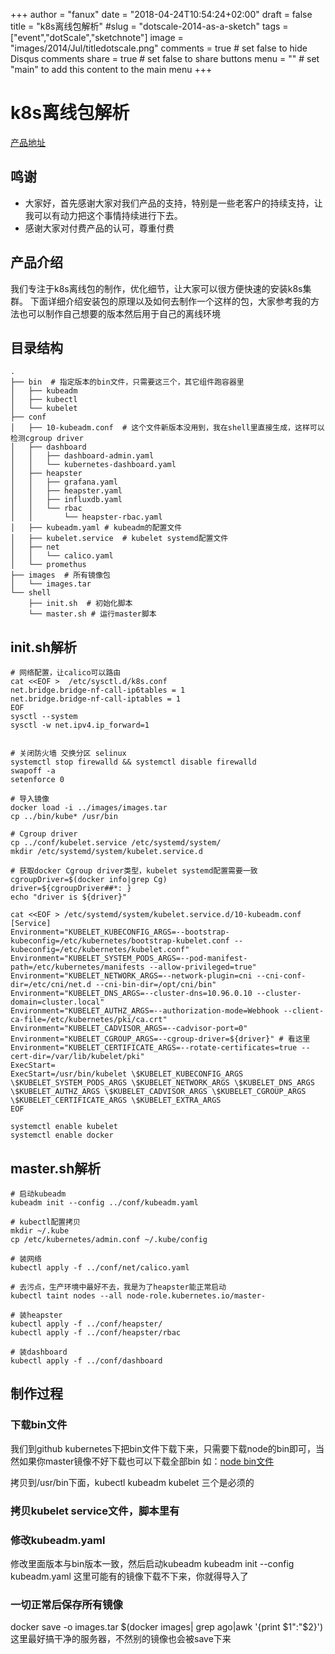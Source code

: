 +++
author = "fanux"
date = "2018-04-24T10:54:24+02:00"
draft = false
title = "k8s离线包解析"
#slug = "dotscale-2014-as-a-sketch"
tags = ["event","dotScale","sketchnote"]
image = "images/2014/Jul/titledotscale.png"
comments = true     # set false to hide Disqus comments
share = true        # set false to share buttons
menu = ""           # set "main" to add this content to the main menu
+++

# k8s离线包解析
[产品地址](http://sealyun.com/pro/products/)
## 鸣谢
* 大家好，首先感谢大家对我们产品的支持，特别是一些老客户的持续支持，让我可以有动力把这个事情持续进行下去。
* 感谢大家对付费产品的认可，尊重付费

## 产品介绍
我们专注于k8s离线包的制作，优化细节，让大家可以很方便快速的安装k8s集群。
下面详细介绍安装包的原理以及如何去制作一个这样的包，大家参考我的方法也可以制作自己想要的版本然后用于自己的离线环境

## 目录结构
```
.
├── bin  # 指定版本的bin文件，只需要这三个，其它组件跑容器里
│   ├── kubeadm
│   ├── kubectl
│   └── kubelet
├── conf
│   ├── 10-kubeadm.conf  # 这个文件新版本没用到，我在shell里直接生成，这样可以检测cgroup driver
│   ├── dashboard
│   │   ├── dashboard-admin.yaml
│   │   └── kubernetes-dashboard.yaml
│   ├── heapster
│   │   ├── grafana.yaml
│   │   ├── heapster.yaml
│   │   ├── influxdb.yaml
│   │   └── rbac
│   │       └── heapster-rbac.yaml
│   ├── kubeadm.yaml # kubeadm的配置文件
│   ├── kubelet.service  # kubelet systemd配置文件
│   ├── net
│   │   └── calico.yaml
│   └── promethus
├── images  # 所有镜像包
│   └── images.tar
└── shell
    ├── init.sh  # 初始化脚本
    └── master.sh # 运行master脚本
```

## init.sh解析
```
# 网络配置，让calico可以路由
cat <<EOF >  /etc/sysctl.d/k8s.conf
net.bridge.bridge-nf-call-ip6tables = 1
net.bridge.bridge-nf-call-iptables = 1
EOF
sysctl --system
sysctl -w net.ipv4.ip_forward=1


# 关闭防火墙 交换分区 selinux
systemctl stop firewalld && systemctl disable firewalld
swapoff -a
setenforce 0

# 导入镜像
docker load -i ../images/images.tar
cp ../bin/kube* /usr/bin

# Cgroup driver
cp ../conf/kubelet.service /etc/systemd/system/
mkdir /etc/systemd/system/kubelet.service.d

# 获取docker Cgroup driver类型，kubelet systemd配置需要一致
cgroupDriver=$(docker info|grep Cg)
driver=${cgroupDriver##*: }
echo "driver is ${driver}"

cat <<EOF > /etc/systemd/system/kubelet.service.d/10-kubeadm.conf
[Service]
Environment="KUBELET_KUBECONFIG_ARGS=--bootstrap-kubeconfig=/etc/kubernetes/bootstrap-kubelet.conf --kubeconfig=/etc/kubernetes/kubelet.conf"
Environment="KUBELET_SYSTEM_PODS_ARGS=--pod-manifest-path=/etc/kubernetes/manifests --allow-privileged=true"
Environment="KUBELET_NETWORK_ARGS=--network-plugin=cni --cni-conf-dir=/etc/cni/net.d --cni-bin-dir=/opt/cni/bin"
Environment="KUBELET_DNS_ARGS=--cluster-dns=10.96.0.10 --cluster-domain=cluster.local"
Environment="KUBELET_AUTHZ_ARGS=--authorization-mode=Webhook --client-ca-file=/etc/kubernetes/pki/ca.crt"
Environment="KUBELET_CADVISOR_ARGS=--cadvisor-port=0"
Environment="KUBELET_CGROUP_ARGS=--cgroup-driver=${driver}" # 看这里
Environment="KUBELET_CERTIFICATE_ARGS=--rotate-certificates=true --cert-dir=/var/lib/kubelet/pki"
ExecStart=
ExecStart=/usr/bin/kubelet \$KUBELET_KUBECONFIG_ARGS \$KUBELET_SYSTEM_PODS_ARGS \$KUBELET_NETWORK_ARGS \$KUBELET_DNS_ARGS \$KUBELET_AUTHZ_ARGS \$KUBELET_CADVISOR_ARGS \$KUBELET_CGROUP_ARGS \$KUBELET_CERTIFICATE_ARGS \$KUBELET_EXTRA_ARGS
EOF

systemctl enable kubelet
systemctl enable docker
```

## master.sh解析
```
# 启动kubeadm
kubeadm init --config ../conf/kubeadm.yaml

# kubectl配置拷贝
mkdir ~/.kube
cp /etc/kubernetes/admin.conf ~/.kube/config

# 装网络
kubectl apply -f ../conf/net/calico.yaml

# 去污点，生产环境中最好不去，我是为了heapster能正常启动
kubectl taint nodes --all node-role.kubernetes.io/master-

# 装heapster
kubectl apply -f ../conf/heapster/
kubectl apply -f ../conf/heapster/rbac

# 装dashboard
kubectl apply -f ../conf/dashboard
```

## 制作过程

### 下载bin文件
我们到github kubernetes下把bin文件下载下来，只需要下载node的bin即可，当然如果你master镜像不好下载也可以下载全部bin
如：[node bin文件](https://dl.k8s.io/v1.10.3/kubernetes-node-linux-amd64.tar.gz)

拷贝到/usr/bin下面，kubectl kubeadm kubelet 三个是必须的

### 拷贝kubelet service文件，脚本里有

### 修改kubeadm.yaml
修改里面版本与bin版本一致，然后启动kubeadm  kubeadm init --config kubeadm.yaml
这里可能有的镜像下载不下来，你就得导入了

### 一切正常后保存所有镜像
docker save -o images.tar $(docker images| grep ago|awk '{print $1":"$2}')
这里最好搞干净的服务器，不然别的镜像也会被save下来

